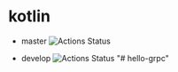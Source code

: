 # kotlin 

- master
![Actions Status](https://github.com/cscs8/hello-kotlin/workflows/Java%20CI/badge.svg)

- develop
![Actions Status](https://github.com/cscs8/hello-kotlin/workflows/Java%20CI/badge.svg?branch=develop)
"# hello-grpc" 

